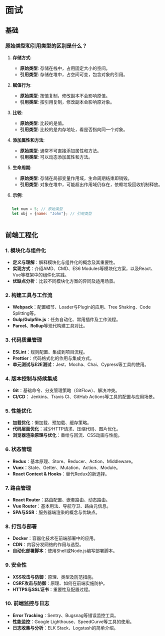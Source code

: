 # 面试

## 基础

### 原始类型和引用类型的区别是什么？

1. **存储方式**:
   - **原始类型**: 存储在栈中，占用固定大小的空间。
   - **引用类型**: 存储在堆中，占空间可变，包含对象的引用。

2. **赋值行为**:
   - **原始类型**: 按值复制，修改副本不会影响原值。
   - **引用类型**: 按引用复制，修改副本会影响原对象。

3. **比较**:
   - **原始类型**: 比较的是值。
   - **引用类型**: 比较的是内存地址，看是否指向同一个对象。

4. **添加属性和方法**:
   - **原始类型**: 通常不可直接添加属性和方法。
   - **引用类型**: 可以动态添加属性和方法。

5. **生命周期**:
   - **原始类型**: 存储在局部变量作用域，生命周期结束即销毁。
   - **引用类型**: 对象在堆中，可能超出作用域仍存在，依赖垃圾回收机制释放。

6. **示例**:

```javascript

   let num = 5; // 原始类型
   let obj = {name: "John"}; // 引用类型
   
```

## 前端工程化

### 1. **模块化与组件化**

- **定义与理解**：解释模块化与组件化的概念及其重要性。
- **实现方式**：介绍AMD、CMD、ES6 Modules等模块化方案，以及React、Vue等框架中的组件化实践。
- **优缺点分析**：比较不同模块化方案的异同及适用场景。

### 2. **构建工具与工作流**

- **Webpack**：配置细节、Loader与Plugin的应用、Tree Shaking、Code Splitting等。
- **Gulp/Gulpfile.js**：任务自动化、常用插件及工作流程。
- **Parcel、Rollup**等现代构建工具对比。

### 3. **代码质量管理**

- **ESLint**：规则配置、集成到项目流程。
- **Prettier**：代码格式化的作用与集成方式。
- **单元测试与E2E测试**：Jest、Mocha、Chai、Cypress等工具的使用。

### 4. **版本控制与持续集成**

- **Git**：基础命令、分支管理策略（GitFlow）、解决冲突。
- **CI/CD**： Jenkins、Travis CI、GitHub Actions等工具的配置与应用场景。

### 5. **性能优化**

- **加载优化**：懒加载、预加载、缓存策略。
- **代码层面优化**：减少HTTP请求、压缩代码、图片优化。
- **浏览器渲染原理与优化**：重绘与回流、CSS动画与性能。

### 6. **状态管理**

- **Redux**：基本原理、Store、Reducer、Action、Middleware。
- **Vuex**：State、Getter、Mutation、Action、Module。
- **React Context & Hooks**：替代Redux的新选择。

### 7. **路由管理**

- **React Router**：路由配置、嵌套路由、动态路由。
- **Vue Router**：基本用法、导航守卫、路由元信息。
- **SPA与SSR**：服务器端渲染的概念与优缺点。

### 8. **打包与部署**

- **Docker**：容器化技术在前端部署中的应用。
- **CDN**：内容分发网络的作用与选型。
- **自动化部署脚本**：使用Shell或Node.js编写部署脚本。

### 9. **安全性**

- **XSS攻击与防御**：原理、类型及防范措施。
- **CSRF攻击与防御**：原理、如何在前端实施防护。
- **HTTPS与SSL证书**：重要性及配置过程。

### 10. **前端监控与日志**

- **Error Tracking**：Sentry、Bugsnag等错误监控工具。
- **性能监控**：Google Lighthouse、SpeedCurve等工具的使用。
- **日志收集与分析**：ELK Stack、Logstash的简单介绍。
